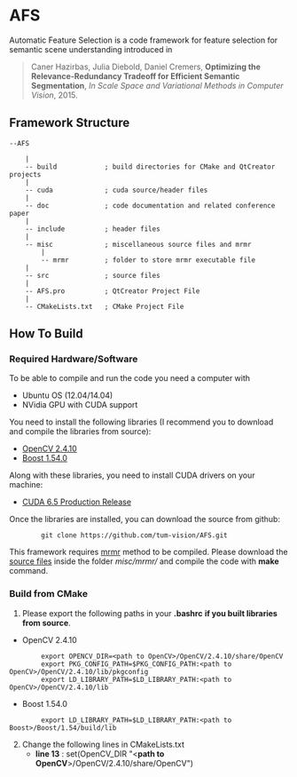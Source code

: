 # AFS
Automatic Feature Selection is a code framework for feature selection for semantic scene understanding introduced in 

>Caner Hazirbas, Julia Diebold, Daniel Cremers,
>**Optimizing the Relevance-Redundancy Tradeoff for Efficient Semantic Segmentation**,
>*In Scale Space and Variational Methods in Computer Vision*, 2015.

## Framework Structure
    --AFS
    
        |
        -- build            ; build directories for CMake and QtCreator projects
        |
        -- cuda             ; cuda source/header files
        |
        -- doc              ; code documentation and related conference paper
        |
        -- include          ; header files
        |
        -- misc             ; miscellaneous source files and mrmr
            |
            -- mrmr         ; folder to store mrmr executable file
        |
        -- src              ; source files
        |
        -- AFS.pro          ; QtCreator Project File
        |
        -- CMakeLists.txt   ; CMake Project File

## How To Build
### Required Hardware/Software

To be able to compile and run the code you need a computer with

* Ubuntu OS (12.04/14.04)
* NVidia GPU with CUDA support

You need to install the following libraries (I recommend you to download and compile the libraries from source):

* [OpenCV 2.4.10](http://opencv.org/downloads.html)
* [Boost  1.54.0](http://www.boost.org/users/history/version_1_54_0.html)

Along with these libraries, you need to install CUDA drivers on your machine:

* [CUDA 6.5 Production Release](https://developer.nvidia.com/cuda-downloads)

Once the libraries are installed, you can download the source from github:

            git clone https://github.com/tum-vision/AFS.git
     
This framework requires [mrmr](http://penglab.janelia.org/proj/mRMR/) method to be compiled. Please download the [source files](http://penglab.janelia.org/proj/mRMR/mrmr_c_src.zip) inside the folder *misc/mrmr/* and compile the code with **make** command.

### Build from CMake

1. Please export the following paths in your **.bashrc** **if you built libraries from source**. 

* OpenCV 2.4.10
```
        export OPENCV_DIR=<path to OpenCV>/OpenCV/2.4.10/share/OpenCV
        export PKG_CONFIG_PATH=$PKG_CONFIG_PATH:<path to OpenCV>/OpenCV/2.4.10/lib/pkgconfig
        export LD_LIBRARY_PATH=$LD_LIBRARY_PATH:<path to OpenCV>/OpenCV/2.4.10/lib
```
* Boost 1.54.0
```    
        export LD_LIBRARY_PATH=$LD_LIBRARY_PATH:<path to Boost>/Boost/1.54/build/lib
```

2. Change the following lines in CMakeLists.txt
    *   **line 13** : set(OpenCV_DIR "<**path to OpenCV**>/OpenCV/2.4.10/share/OpenCV")